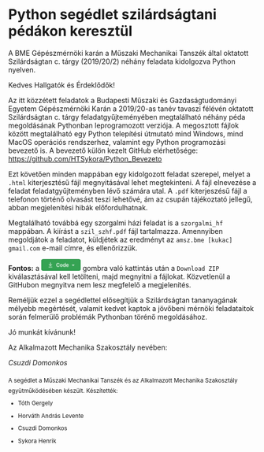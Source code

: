 # Python segédlet szilárdságtani pédákon keresztül
A BME Gépészmérnöki karán a Műszaki Mechanikai Tanszék által oktatott Szilárdságtan c. tárgy (2019/20/2) néhány feladata kidolgozva Python nyelven.

Kedves Hallgatók és Érdeklődők!

Az itt közzétett feladatok a Budapesti Műszaki és Gazdaságtudományi Egyetem Gépészmérnöki Karán a 2019/20-as tanév tavaszi félévén oktatott Szilárdságtan c. tárgy feladatgyűjteményében megtalálható néhány péda megoldásának Pythonban leprogramozott verziója. A megosztott fájlok között megtalálható egy Python telepítési útmutató mind Windows, mind MacOS operációs rendszerhez, valamint egy Python programozási bevezető is. A bevezető külön kezelt GitHub elérhetősége: https://github.com/HTSykora/Python_Bevezeto 

Ezt követően minden mappában egy kidolgozott feladat szerepel, melyet a `.html` kiterjesztésű fájl megnyitásával lehet megtekinteni. A fájl elnevezése a feladat feladatgyűjteményben lévő számára utal. A `.pdf` kiterjeszésű fájl a telefonon történő olvasást teszi lehetővé, ám az csupán tájékoztató jellegű, abban megjelenítési hibák előfordulhatnak.

Megtalálható továbbá egy szorgalmi házi feladat is a `szorgalmi_hf` mappában. A kiírást a `szil_szhf.pdf` fájl tartalmazza. Amennyiben megoldjátok a feladatot, küldjétek az eredményt az `amsz.bme [kukac] gmail.com` e-mail címre, és ellenőrizzük.

**Fontos:**
a <img src="./CodeButton.png" width="80"/> gombra való kattintás után a `Download ZIP` kiválasztásával kell letölteni, majd megnyitni a fájlokat. Közvetlenül a GitHubon megnyitva nem lesz megfelelő a megjelenítés.

Reméljük ezzel a segédlettel elősegítjük a Szilárdságtan tananyagának mélyebb megértését, valamit kedvet kaptok a jövőbeni mérnöki feladataitok során felmerülő problémák Pythonban törénő megoldásához.

Jó munkát kívánunk!

Az Alkalmazott Mechanika Szakosztály nevében:

*Csuzdi Domonkos*

<sub>
A segédlet a Műszaki Mechanikai Tanszék és az Alkalmazott Mechanika Szakosztály együtműködésében készült.
Készítették:
  
- Tóth Gergely

- Horváth András Levente

- Csuzdi Domonkos

- Sykora Henrik

</sub>
